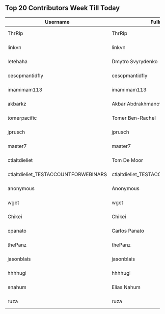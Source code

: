 ## Top 20 Contributors Week Till Today ##
|Username|Fullname|Translated|DateJoined|Language|
|--------|--------|----------|----------|-------|
|ThrRip|ThrRip|793|2023-05-13T21:46:16.|zh_Hans|
|linkvn|linkvn|166|2023-06-07T09:42:36.|vi|
|letehaha|Dmytro Svyrydenko|88|2023-10-24T12:22:59.|uk|
|cescpmantidfly|cescpmantidfly|46|2023-10-12T02:56:54.|vi|
|imamimam113|imamimam113|37|2023-10-25T04:02:06.|id|
|akbarkz|Akbar Abdrakhmanov|37|2023-10-17T14:38:22.|kk|
|tomerpacific|Tomer Ben-Rachel|28|2023-10-14T19:17:54.|he|
|jprusch|jprusch|10|2021-06-28T12:00:18.|de|
|master7|master7|9|2020-06-19T18:20:39.|pl|
|ctlaltdieliet|Tom De Moor|7|2020-06-19T16:30:47Z|nl|
|ctlaltdieliet_TESTACCOUNTFORWEBINARS|ctlaltdieliet_TESTACCOUNTFORWEBINARS|1|2020-06-25T07:14:37.|nl|
|anonymous|Anonymous|0|2020-06-10T18:34:14.||
|wget|wget|0|2020-06-19T18:18:50Z||
|Chikei|Chikei|0|2020-06-19T18:18:51Z||
|cpanato|Carlos Panato|0|2020-06-19T18:18:53Z||
|thePanz|thePanz|0|2020-06-19T18:18:53Z||
|jasonblais|jasonblais|0|2020-06-19T18:18:54Z||
|hhhhugi|hhhhugi|0|2020-06-19T18:18:56.||
|enahum|Elias  Nahum|0|2020-06-19T18:18:56Z|es|
|ruza|ruza|0|2020-06-19T18:18:57.||
